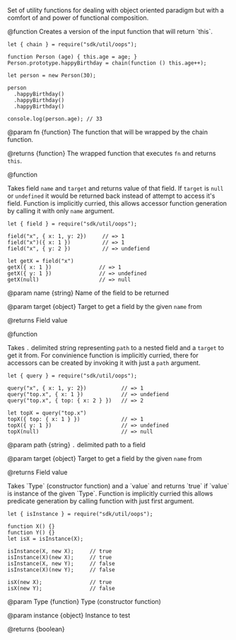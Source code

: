 <!-- This Source Code Form is subject to the terms of the Mozilla Public
   - License, v. 2.0. If a copy of the MPL was not distributed with this
   - file, You can obtain one at http://mozilla.org/MPL/2.0/. -->

Set of utility functions for dealing with object oriented paradigm but
with a comfort of and power of functional composition.

<api name="chainable">
@function
Creates a version of the input function that will return `this`.

    let { chain } = require("sdk/util/oops");

    function Person (age) { this.age = age; }
    Person.prototype.happyBirthday = chain(function () this.age++);

    let person = new Person(30);

    person
      .happyBirthday()
      .happyBirthday()
      .happyBirthday()

    console.log(person.age); // 33

@param fn {function}
  The function that will be wrapped by the chain function.

@returns {function}
  The wrapped function that executes `fn` and returns `this`.
</api>

<api name="field">
@function

Takes field `name` and `target` and returns value of that field.
If `target` is `null` or `undefined` it would be returned back
instead of attempt to access it's field. Function is implicitly
curried, this allows accessor function generation by calling it
with only `name` argument.

    let { field } = require("sdk/util/oops");

    field("x", { x: 1, y: 2})     // => 1
    field("x")({ x: 1 })          // => 1
    field("x", { y: 2 })          // => undefiend

    let getX = field("x")
    getX({ x: 1 })               // => 1
    getX({ y: 1 })               // => undefined
    getX(null)                   // => null

@param name {string}
  Name of the field to be returned

@param target {object}
  Target to get a field by the given `name` from

@returns
  Field value
</api>

<api name="query">
@function

Takes `.` delimited string representing `path` to a nested field
and a `target` to get it from. For convinience function is
implicitly curried, there for accessors can be created by invoking
it with just a `path` argument.

    let { query } = require("sdk/util/oops");

    query("x", { x: 1, y: 2})           // => 1
    query("top.x", { x: 1 })            // => undefiend
    query("top.x", { top: { x: 2 } })   // => 2

    let topX = query("top.x")
    topX({ top: { x: 1 } })             // => 1
    topX({ y: 1 })                      // => undefined
    topX(null)                          // => null

@param path {string}
  `.` delimited path to a field

@param target {object}
  Target to get a field by the given `name` from

@returns
  Field value
</api>

<api name="isInstance">
Takes `Type` (constructor function) and a `value` and returns
`true` if `value` is instance of the given `Type`. Function is
implicitly curried this allows predicate generation by calling
function with just first argument.

    let { isInstance } = require("sdk/util/oops");

    function X() {}
    function Y() {}
    let isX = isInstance(X);

    isInstance(X, new X);     // true
    isInstance(X)(new X);     // true
    isInstance(X, new Y);     // false
    isInstance(X)(new Y);     // false

    isX(new X);               // true
    isX(new Y);               // false

@param Type {function}
  Type (constructor function)

@param instance {object}
  Instance to test

@returns {boolean}
</api>